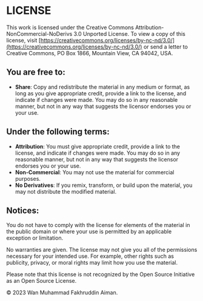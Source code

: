 # LICENSE

This work is licensed under the Creative Commons Attribution-NonCommercial-NoDerivs 3.0 Unported License. To view a copy of this license, visit [https://creativecommons.org/licenses/by-nc-nd/3.0/](https://creativecommons.org/licenses/by-nc-nd/3.0/) or send a letter to Creative Commons, PO Box 1866, Mountain View, CA 94042, USA.

## You are free to:

- **Share**: Copy and redistribute the material in any medium or format, as long as you give appropriate credit, provide a link to the license, and indicate if changes were made. You may do so in any reasonable manner, but not in any way that suggests the licensor endorses you or your use.

## Under the following terms:

- **Attribution**: You must give appropriate credit, provide a link to the license, and indicate if changes were made. You may do so in any reasonable manner, but not in any way that suggests the licensor endorses you or your use.
- **Non-Commercial**: You may not use the material for commercial purposes.
- **No Derivatives**: If you remix, transform, or build upon the material, you may not distribute the modified material.

## Notices:

You do not have to comply with the license for elements of the material in the public domain or where your use is permitted by an applicable exception or limitation.

No warranties are given. The license may not give you all of the permissions necessary for your intended use. For example, other rights such as publicity, privacy, or moral rights may limit how you use the material.

Please note that this license is not recognized by the Open Source Initiative as an Open Source License.

© 2023 Wan Muhammad Fakhruddin Aiman.
